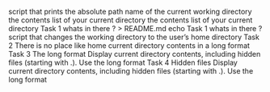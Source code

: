 script that prints the absolute path name of the current working directory
the contents list of your current directory
the contents list of your current directory
Task 1 whats in there ? > README.md
echo Task 1 whats in there ? 
script that changes the working directory to the user’s home directory
Task 2 There is no place like home
current directory contents in a long format
Task 3 The long format
Display current directory contents, including hidden files (starting with .). Use the long format
Task 4 Hidden files
Display current directory contents, including hidden files (starting with .). Use the long format
